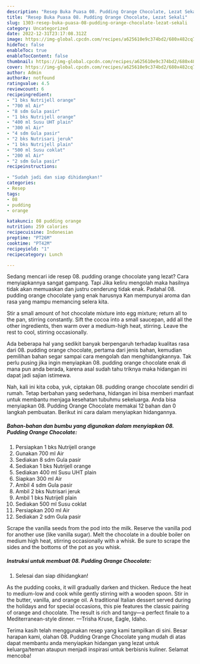 ```yaml
---
description: "Resep Buka Puasa 08. Pudding Orange Chocolate, Lezat Sekali"
title: "Resep Buka Puasa 08. Pudding Orange Chocolate, Lezat Sekali"
slug: 1303-resep-buka-puasa-08-pudding-orange-chocolate-lezat-sekali
category: Uncategorized
date: 2022-12-31T23:17:08.312Z
image: https://img-global.cpcdn.com/recipes/a625610e9c374bd2/680x482cq70/08-pudding-orange-chocolate-foto-resep-utama.jpg
hideToc: false
enableToc: true
enableTocContent: false
thumbnail: https://img-global.cpcdn.com/recipes/a625610e9c374bd2/680x482cq70/08-pudding-orange-chocolate-foto-resep-utama.jpg
cover: https://img-global.cpcdn.com/recipes/a625610e9c374bd2/680x482cq70/08-pudding-orange-chocolate-foto-resep-utama.jpg
author: Admin
authorAv: notfound
ratingvalue: 4.5
reviewcount: 6
recipeingredient:
- "1 bks Nutrijell orange"
- "700 ml Air"
- "8 sdm Gula pasir"
- "1 bks Nutrijell orange"
- "400 ml Susu UHT plain"
- "300 ml Air"
- "4 sdm Gula pasir"
- "2 bks Nutrisari jeruk"
- "1 bks Nutrijell plain"
- "500 ml Susu coklat"
- "200 ml Air"
- "2 sdm Gula pasir"
recipeinstructions:

- "Sudah jadi dan siap dihidangkan!"
categories:
- Resep
tags:
- 08
- pudding
- orange

katakunci: 08 pudding orange 
nutrition: 259 calories
recipecuisine: Indonesian
preptime: "PT26M"
cooktime: "PT42M"
recipeyield: "1"
recipecategory: Lunch

---
```



Sedang mencari ide resep 08. pudding orange chocolate yang lezat? Cara menyiapkannya sangat gampang. Tapi Jika keliru mengolah maka hasilnya tidak akan memuaskan dan justru cenderung tidak enak. Padahal 08. pudding orange chocolate yang enak harusnya Kan mempunyai aroma dan rasa yang mampu memancing selera kita.


Stir a small amount of hot chocolate mixture into egg mixture; return all to the pan, stirring constantly. Sift the cocoa into a small saucepan, add all the other ingredients, then warm over a medium-high heat, stirring. Leave the rest to cool, stirring occasionally.

Ada beberapa hal yang sedikit banyak berpengaruh terhadap kualitas rasa dari 08. pudding orange chocolate, pertama dari jenis bahan, kemudian pemilihan bahan segar sampai cara mengolah dan menghidangkannya. Tak perlu pusing jika ingin menyiapkan 08. pudding orange chocolate enak di mana pun anda berada, karena asal sudah tahu triknya maka hidangan ini dapat jadi sajian istimewa.


Nah, kali ini kita coba, yuk, ciptakan 08. pudding orange chocolate sendiri di rumah. Tetap berbahan yang sederhana, hidangan ini bisa memberi manfaat untuk membantu menjaga kesehatan tubuhmu sekeluarga. Anda bisa menyiapkan 08. Pudding Orange Chocolate memakai 12 bahan dan 0 langkah pembuatan. Berikut ini cara dalam menyiapkan hidangannya.

<!--inarticleads1-->

##### Bahan-bahan dan bumbu yang digunakan dalam menyiapkan 08. Pudding Orange Chocolate:

1. Persiapkan 1 bks Nutrijell orange
1. Gunakan 700 ml Air
1. Sediakan 8 sdm Gula pasir
1. Sediakan 1 bks Nutrijell orange
1. Sediakan 400 ml Susu UHT plain
1. Siapkan 300 ml Air
1. Ambil 4 sdm Gula pasir
1. Ambil 2 bks Nutrisari jeruk
1. Ambil 1 bks Nutrijell plain
1. Sediakan 500 ml Susu coklat
1. Persiapkan 200 ml Air
1. Sediakan 2 sdm Gula pasir


Scrape the vanilla seeds from the pod into the milk. Reserve the vanilla pod for another use (like vanilla sugar). Melt the chocolate in a double boiler on medium high heat, stirring occasionally with a whisk. Be sure to scrape the sides and the bottoms of the pot as you whisk. 

<!--inarticleads2-->

##### Instruksi untuk membuat 08. Pudding Orange Chocolate:


1. Selesai dan siap dihidangkan!

As the pudding cooks, it will gradually darken and thicken. Reduce the heat to medium-low and cook while gently stirring with a wooden spoon. Stir in the butter, vanilla, and orange oil. A traditional Italian dessert served during the holidays and for special occasions, this pie features the classic pairing of orange and chocolate. The result is rich and tangy—a perfect finale to a Mediterranean-style dinner. —Trisha Kruse, Eagle, Idaho. 

Terima kasih telah menggunakan resep yang kami tampilkan di sini. Besar harapan kami, olahan 08. Pudding Orange Chocolate yang mudah di atas dapat membantu anda menyiapkan hidangan yang lezat untuk keluarga/teman ataupun menjadi inspirasi untuk berbisnis kuliner. Selamat mencoba!
